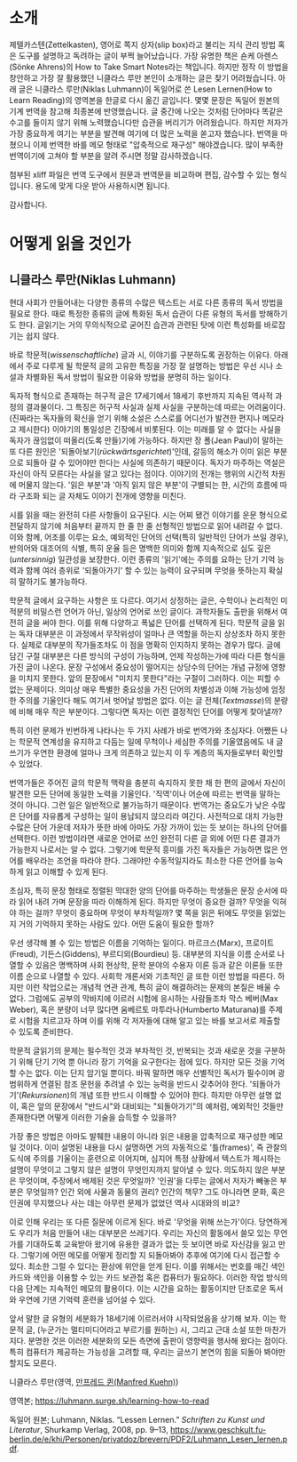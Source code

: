 # 소개

제텔카스텐(Zettelkasten), 영어로 쪽지 상자(slip box)라고 불리는 지식 관리 방법 혹은 도구를 설명하고 독려하는 글이 부쩍 늘어났습니다. 가장 유명한 책은 숀케 아렌스(Sönke Ahrens)의 How to Take Smart Notes라는 책입니다. 하지만 정작 이 방법을 창안하고 가장 잘 활용했던 니클라스 루만 본인이 소개하는 글은 찾기 어려웠습니다. 아래 글은 니클라스 루만(Niklas Luhmann)이 독일어로 쓴 Lesen Lernen(How to Learn Reading)의 영역본을 한글로 다시 옮긴 글입니다. 몇몇 문장은 독일어 원본의 기계 번역을 참고해 최종본에 반영했습니다. 글 중간에 나오는 것처럼 단어마다 똑같은 수고를 들이지 않기 위해 노력했습니다만 습관을 버리기가 어려웠습니다. 하지만 저자가 가장 중요하게 여기는 부분을 발견해 여기에 더 많은 노력을 쏟고자 했습니다. 번역을 마쳤으니 이제 번역한 바를 메모 형태로 "압축적으로 재구성" 해야겠습니다. 많이 부족한 번역이기에 고쳐야 할 부분을 알려 주시면 정말 감사하겠습니다.

첨부된 xliff 파일은 번역 도구에서 원문과 번역문을 비교하며 편집, 감수할 수 있는 형식입니다. 용도에 맞게 다운 받아 사용하시면 됩니다.

감사합니다.

# 어떻게 읽을 것인가

## 니클라스 루만(Niklas Luhmann)

현대 사회가 만들어내는 다양한 종류의 수많은 텍스트는 서로 다른 종류의 독서 방법을 필요로 한다. 때로 특정한 종류의 글에 특화된 독서 습관이 다른 유형의 독서를 방해하기도 한다. 글읽기는 거의 무의식적으로 굳어진 습관과 관련된 탓에 이런 특성화를 바로잡기는 쉽지 않다.

바로 학문적(_wissenschaftliche_) 글과 시, 이야기를 구분하도록 권장하는 이유다. 아래에서 주로 다루게 될 학문적 글의 고유한 특징을 가장 잘 설명하는 방법은 우선 시나 소설과 차별화된 독서 방법이 필요한 이유와 방법을 분명히 하는 일이다.

독자적 형식으로 존재하는 허구적 글은 17세기에서 18세기 후반까지 지속된 역사적 과정의 결과물이다. 그 특징은 허구적 사실과 실제 사실을 구분하는데 따르는 어려움이다. (진짜라는 독자들의 확신을 얻기 위해 소설은 스스로를 어디선가 발견한 편지나 메모라고 제시한다) 이야기의 통일성은 긴장에서 비롯된다. 이는 미래를 알 수 없다는 사실을 독자가 끊임없이 떠올리(도록 만들)기에 가능하다. 하지만 장 폴(Jean Paul)이 말하는 또 다른 원인은 '되돌아보기(_rückwärtsgerichtet_)'인데, 갈등의 해소가 이미 읽은 부분으로 되돌아 갈 수 있어야만 한다는 사실에 의존하기 때문이다. 독자가 마주하는 역설은 자신이 아직 모른다는 사실을 알고 있다는 점이다. 이야기의 전개는 행위의 시간적 차원에 머물지 않는다. '읽은 부분'과 '아직 읽지 않은 부분'이 구별되는 한, 시간의 흐름에 따라 구조화 되는 글 자체도 이야기 전개에 영향을 미친다.

시를 읽을 때는 완전히 다른 사항들이 요구된다. 시는 어찌 됐건 이야기를 운문 형식으로 전달하지 않기에 처음부터 끝까지 한 줄 한 줄 선형적인 방법으로 읽어 내려갈 수 없다. 이와 함께, 어조를 이루는 요소, 예외적인 단어의 선택(특히 일반적인 단어가 쓰일 경우), 반의어와 대조어의 식별, 특히 운율 등은 명백한 의미와 함께 지속적으로 심도 깊은(_untersinnig_) 일관성을 보장한다. 이런 종류의 '읽기'에는 주의를 요하는 단기 기억 능력과 함께 여러 층위로 '되돌아가기' 할 수 있는 능력이 요구되며 무엇을 뜻하는지 확실히 말하기도 불가능하다.

학문적 글에서 요구하는 사항은 또 다르다. 여기서 상정하는 글은, 수학이나 논리적인 미적분의 비밀스런 언어가 아닌, 일상의 언어로 쓰인 글이다. 과학자들도 출판을 위해서 여전히 글을 써야 한다. 이를 위해 다양하고 폭넓은 단어를 선택하게 된다. 학문적 글을 읽는 독자 대부분은 이 과정에서 무작위성이 얼마나 큰 역할을 하는지 상상조차 하지 못한다. 실제로 대부분의 작가들조차도 이 점을 명확히 인지하지 못하는 경우가 많다. 글에 담긴 구절 대부분은 다른 방식의 구성이 가능하며, 언제 작성하는가에 따라 다른 형식을 가진 글이 나온다. 문장 구성에서 중요성이 떨어지는 상당수의 단어는 개념 규정에 영향을 미치지 못한다. 앞의 문장에서 "미치지 못한다"라는 구절이 그러하다. 이는 피할 수 없는 문제이다. 의미상 매우 특별한 중요성을 가진 단어의 차별성과 이해 가능성에 엄정한 주의를 기울인다 해도 여기서 벗어날 방법은 없다. 이는 글 전체(_Textmasse_)의 분량에 비해 매우 작은 부분이다. 그렇다면 독자는 이런 결정적인 단어를 어떻게 찾아낼까?

특히 이런 문제가 빈번하게 나타나는 두 가지 사례가 바로 번역가와 초심자다. 어쨌든 나는 학문적 연계성을 유지하고 다듬는 일에 무척이나 세심한 주의를 기울였음에도 내 글쓰기가 우연한 환경에 얼마나 크게 의존하고 있는지 이 두 계층의 독자들로부터 확인할 수 있었다.

번역가들은 주어진 글의 학문적 맥락을 충분히 숙지하지 못한 채 한 편의 글에서 자신이 발견한 모든 단어에 동일한 노력을 기울인다. '직역'이나 어순에 따르는 번역을 말하는 것이 아니다. 그런 일은 일반적으로 불가능하기 때문이다. 번역가는 중요도가 낮은 수많은 단어를 자유롭게 구성하는 일이 용납되지 않으리라 여긴다. 사전적으로 대치 가능한 수많은 단어 가운데 저자가 뜻한 바에 아마도 가장 가까이 있는 듯 보이는 하나의 단어를 선택한다. 이런 방법이라면 새로운 언어로 쓰인 완전히 다른 글 외에 어떤 다른 결과가 가능한지 나로서는 알 수 없다. 그렇기에 학문적 흥미를 가진 독자들은 가능하면 많은 언어를 배우라는 조언을 따라야 한다. 그래야만 수동적일지라도 최소한 다른 언어를 능숙하게 읽고 이해할 수 있게 된다.

초심자, 특히 문장 형태로 정렬된 막대한 양의 단어를 마주하는 학생들은 문장 순서에 따라 읽어 내려 가며 문장을 따라 이해하게 된다. 하지만 무엇이 중요한 걸까? 무엇을 익혀야 하는 걸까? 무엇이 중요하며 무엇이 부차적일까? 몇 쪽을 읽은 뒤에도 무엇을 읽었는지 거의 기억하지 못하는 사람도 있다. 어떤 도움이 필요한 할까?

우선 생각해 볼 수 있는 방법은 이름을 기억하는 일이다. 마르크스(Marx), 프로이트(Freud), 기든스(Giddens), 부르디외(Bourdieu) 등. 대부분의 지식을 이름 순서로 나열할 수 있음은 명백하며 사회 현상학, 문학 분야의 수용자 이론 등과 같은 이론들 또한 이름 순으로 나열할 수 있다. 사회학 개론서와 기초적인 글 또한 이런 방법을 따른다. 하지만 이런 작업으로는 개념적 연관 관계, 특히 글이 해결하려는 문제의 본질은 배울 수 없다. 그럼에도 공부의 막바지에 이르러 시험에 응시하는 사람들조차 막스 베버(Max Weber), 혹은 분량이 너무 많다면 움베르토 마투라나(Humberto Maturana)를 주제로 시험을 치르고자 하며 이를 위해 각 저자들에 대해 알고 있는 바를 보고서로 제출할 수 있도록 준비한다.

학문적 글읽기의 문제는 필수적인 것과 부차적인 것, 반복되는 것과 새로운 것을 구분하기 위해 단기 기억 뿐 아니라 장기 기억을 요구한다는 점에 있다. 하지만 모든 것을 기억할 수는 없다. 이는 단지 암기일 뿐이다. 바꿔 말하면 매우 선별적인 독서가 필수이며 광범위하게 연결된 참조 문헌을 추려낼 수 있는 능력을 반드시 갖추어야 한다. '되돌아가기'(_Rekursionen_)의 개념 또한 반드시 이해할 수 있어야 한다. 하지만 아무런 설명 없이, 혹은 앞의 문장에서 "반드시"와 대비되는 "되돌아가기"의 예처럼, 예외적인 것들만 존재한다면 어떻게 이러한 기술을 습득할 수 있을까?

가장 좋은 방법은 아마도 발췌한 내용이 아니라 읽은 내용을 압축적으로 재구성한 메모일 것이다. 이미 설명된 내용을 다시 설명하면 거의 자동적으로 '틀(frames)', 즉 관찰의 도식에 주의를 기울이는 훈련으로 이어지며, 심지어 특정 상황에서 텍스트가 제시하는 설명이 무엇이고 그렇지 않은 설명이 무엇인지까지 알아낼 수 있다. 의도하지 않은 부분은 무엇이며, 주장에서 배제된 것은 무엇일까? '인권'을 다루는 글에서 저자가 빼놓은 부분은 무엇일까? 인간 외에 사물과 동물의 권리? 인간의 책무? 그도 아니라면 문화, 혹은 인권에 무지했으나 사는 데는 아무런 문제가 없었던 역사 시대와의 비교?

이로 인해 우리는 또 다른 질문에 이르게 된다. 바로 '무엇을 위해 쓰는가'이다. 당연하게도 우리가 처음 만들어 내는 대부분은 쓰레기다. 우리는 자신의 활동에서 쓸모 있는 무언가를 기대하도록 교육받아 왔기에 유용한 결과가 없는 듯 보이면 바로 자신감을 잃고 만다. 그렇기에 어떤 메모를 어떻게 정리할 지 되돌아봐야 추후에 여기에 다시 접근할 수 있다. 최소한 그럴 수 있다는 환상에 위안을 얻게 된다. 이를 위해서는 번호를 매긴 색인 카드와 색인을 이용할 수 있는 카드 보관첩 혹은 컴퓨터가 필요하다. 이러한 작업 방식의 다음 단계는 지속적인 메모의 활용이다. 이는 시간을 요하는 활동이지만 단조로운 독서와 우연에 기댄 기억력 훈련을 넘어설 수 있다.

앞서 말한 글 유형의 세분화가 18세기에 이르러서야 시작되었음을 상기해 보자. 이는 학문적 글, (누군가는 멀티미디어라고 부르기를 원하는) 시, 그리고 근대 소설 또한 마찬가지다. 분명한 것은 이러한 세분화의 모든 측면에 출판이 영향력을 행사해 왔다는 점이다. 특히 컴퓨터가 제공하는 가능성을 고려할 때, 우리는 글쓰기 본연의 힘을 되돌아 봐야만 할지도 모른다.

니클라스 루만(영역, [만프레드 퀸(Manfred Kuehn)](http://takingnotenow.blogspot.com/))

영역본;
https://luhmann.surge.sh/learning-how-to-read

독일어 원본; Luhmann, Niklas. “Lessen Lernen.” _Schriften zu Kunst und Literatur_, Shurkamp Verlag, 2008, pp. 9–13, https://www.geschkult.fu-berlin.de/e/khi/Personen/privatdoz/brevern/PDF2/Luhmann_Lesen_lernen.pdf.
